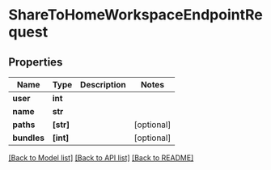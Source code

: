 # ShareToHomeWorkspaceEndpointRequest


## Properties

Name | Type | Description | Notes
------------ | ------------- | ------------- | -------------
**user** | **int** |  | 
**name** | **str** |  | 
**paths** | **[str]** |  | [optional] 
**bundles** | **[int]** |  | [optional] 

[[Back to Model list]](../#documentation-for-models) [[Back to API list]](../#documentation-for-api-endpoints) [[Back to README]](../)


